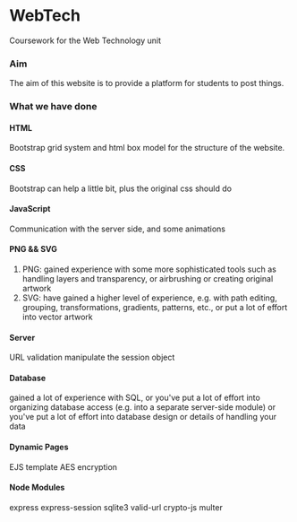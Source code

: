 # WebTech
Coursework for the Web Technology unit
### Aim
The aim of this website is to provide a platform for students to post things.
### What we have done
#### HTML
Bootstrap grid system and html box model for the structure of the website.
#### CSS
Bootstrap can help a little bit, plus the original css should do
#### JavaScript
Communication with the server side, and some animations
#### PNG && SVG
1. PNG: gained experience with some more sophisticated tools such as handling layers and transparency, or airbrushing or creating original artwork
2. SVG: have gained a higher level of experience, e.g. with path editing, grouping, transformations, gradients, patterns, etc., or put a lot of effort into vector artwork

#### Server
URL validation
manipulate the session object

#### Database
gained a lot of experience with SQL, or you've put a lot of effort into organizing database access (e.g. into a separate server-side module) or you've put a lot of effort into database design or details of handling your data

#### Dynamic Pages
EJS template
AES encryption

#### Node Modules
express
express-session
sqlite3
valid-url
crypto-js
multer
